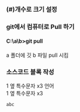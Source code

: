 ### (#)개수로 크기 설정
### git에서 컴퓨터로 Pull 하기
#### C:\a\b>git pull
  a 폴더에 깃 b 파일 pull 시킴

### 소스코드 블록 작성
  1 옆 특수문자 x3 언어 \
  1 옆 특수문자 x3
```python
abc
```
